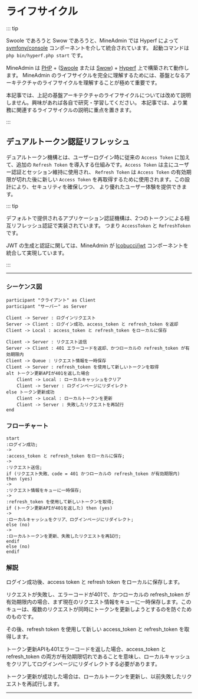 # ライフサイクル

::: tip

Swoole であろうと Swow であろうと、MineAdmin では Hyperf によって [symfony/console](https://github.com/symfony/console) コンポーネントを介して統合されています。
起動コマンドは `php bin/hyperf.php start` です。

MineAdmin は [PHP](https://php.net) + ([Swoole](https://swoole.com) または [Swow](https://github.com/swow/swow)) + [Hyperf](https://github.com/hyperf/hyperf) 上で構築されて動作します。
MineAdmin のライフサイクルを完全に理解するためには、基盤となるアーキテクチャのライフサイクルを理解することが極めて重要です。

本記事では、上記の基盤アーキテクチャのライフサイクルについては改めて説明しません。興味があれば各自で研究・学習してください。
本記事では、より業務に関連するライフサイクルの説明に重点を置きます。

:::

## デュアルトークン認証リフレッシュ

デュアルトークン機構とは、ユーザーログイン時に従来の `Access Token` に加えて、追加の `Refresh Token` を導入する仕組みです。`Access Token` は主にユーザー認証とセッション維持に使用され、
`Refresh Token` は `Access Token` の有効期限が切れた後に新しい `Access Token` を再取得するために使用されます。この設計により、セキュリティを確保しつつ、
より優れたユーザー体験を提供できます。

::: tip

デフォルトで提供されるアプリケーション認証機構は、2つのトークンによる相互リフレッシュ認証で実装されています。
つまり `AccessToken` と `RefreshToken` です。

JWT の生成と認証に関しては、MineAdmin が [lcobucci/jwt](https://github.com/lcobucci/jwt) コンポーネントを統合して実現しています。

:::

---

### シーケンス図

```plantuml
participant "クライアント" as Client
participant "サーバー" as Server

Client -> Server : ログインリクエスト
Server -> Client : ログイン成功、access_token と refresh_token を返却
Client -> Local : access_token と refresh_token をローカルに保存

Client -> Server : リクエスト送信
Server -> Client : 401 エラーコードを返却、かつローカルの refresh_token が有効期限内
Client -> Queue : リクエスト情報を一時保存
Client -> Server : refresh_token を使用して新しいトークンを取得
alt トークン更新APIが401を返した場合
    Client -> Local : ローカルキャッシュをクリア
    Client -> Server : ログインページにリダイレクト
else トークン更新成功
    Client -> Local : ローカルトークンを更新
    Client -> Server : 失敗したリクエストを再試行
end
```

### フローチャート

```plantuml
start
:ログイン成功;
->
:access_token と refresh_token をローカルに保存;
->
:リクエスト送信;
if (リクエスト失敗、code = 401 かつローカルの refresh_token が有効期限内) then (yes)
->
:リクエスト情報をキューに一時保存;
->
:refresh_token を使用して新しいトークンを取得;
if (トークン更新APIが401を返した) then (yes)
->
:ローカルキャッシュをクリア、ログインページにリダイレクト;
else (no)
->
:ローカルトークンを更新、失敗したリクエストを再試行;
endif
else (no)
endif
```

### 解説

ログイン成功後、access token と refresh token をローカルに保存します。

リクエストが失敗し、エラーコードが401で、かつローカルの refresh_token が有効期限内の場合、まず現在のリクエスト情報をキューに一時保存します。このキューは、複数のリクエストが同時にトークンを更新しようとするのを防ぐためのものです。

その後、refresh token を使用して新しい access_token と refresh_token を取得します。

トークン更新APIも401エラーコードを返した場合、access_token と refresh_token の両方が有効期限切れであることを意味し、ローカルキャッシュをクリアしてログインページにリダイレクトする必要があります。

トークン更新が成功した場合は、ローカルトークンを更新し、以前失敗したリクエストを再試行します。

---